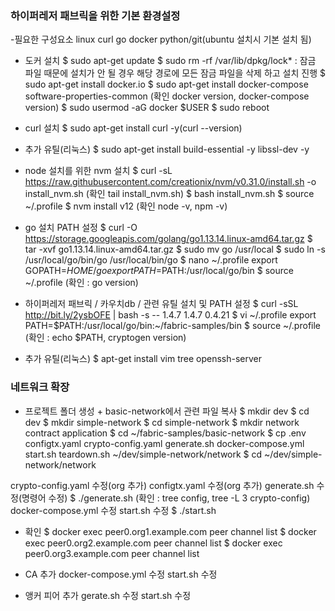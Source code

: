 ### 하이퍼레저 패브릭을 위한 기본 환경설정

-필요한 구성요소
linux
curl
go
docker
python/git(ubuntu 설치시 기본 설치 됨)

- 도커 설치
$ sudo apt-get update
$ sudo rm -rf /var/lib/dpkg/lock* : 잠금 파일 때문에 설치가 안 될 경우 해당 경로에 모든 잠금 파일을 삭제 하고 설치 진행
$ sudo apt-get install docker.io
$ sudo apt-get install docker-compose software-properties-common (확인 docker version, docker-compose version)
$ sudo usermod -aG docker $USER
$ sudo reboot

- curl 설치
$ sudo apt-get install curl -y(curl --version)
- 추가 유틸(리눅스)
$ sudo apt-get install build-essential -y libssl-dev -y

- node 설치를 위한 nvm 설치
$ curl -sL https://raw.githubusercontent.com/creationix/nvm/v0.31.0/install.sh -o install_nvm.sh (확인 tail install_nvm.sh)
$ bash install_nvm.sh
$ source ~/.profile
$ nvm install v12 (확인 node -v, npm -v)

- go 설치 PATH 설정
$ curl -O https://storage.googleapis.com/golang/go1.13.14.linux-amd64.tar.gz
$ tar -xvf go1.13.14.linux-amd64.tar.gz
$ sudo mv go /usr/local
$ sudo ln -s /usr/local/go/bin/go /usr/local/bin/go
$ nano ~/.profile
	export GOPATH=$HOME/go
	export PATH=$PATH:/usr/local/go/bin
$ source ~/.profile (확인 : go version)

- 하이퍼레저 패브릭 / 카우치db / 관련 유틸 설치 및 PATH 설정
$ curl -sSL http://bit.ly/2ysbOFE | bash -s -- 1.4.7 1.4.7 0.4.21
$ vi ~/.profile
	export PATH=$PATH:/usr/local/go/bin:~/fabric-samples/bin
$ source ~/.profile (확인 : echo $PATH, cryptogen version)

- 추가 유틸(리눅스)
$ apt-get install vim tree openssh-server







### 네트워크 확장

- 프로젝트 폴더 생성 + basic-network에서 관련 파일 복사
$ mkdir dev
$ cd dev
$ mkdir simple-network
$ cd simple-network
$ mkdir network contract application
$ cd ~/fabric-samples/basic-network
$ cp .env configtx.yaml crypto-config.yaml generate.sh docker-compose.yml start.sh teardown.sh ~/dev/simple-network/network
$ cd ~/dev/simple-network/network

crypto-config.yaml 수정(org 추가)
configtx.yaml 수정(org 추가)
generate.sh 수정(명령어 수정)
$ ./generate.sh (확인 : tree config, tree -L 3 crypto-config)
docker-compose.yml 수정
start.sh 수정
$ ./start.sh


- 확인
$ docker exec peer0.org1.example.com peer channel list
$ docker exec peer0.org2.example.com peer channel list
$ docker exec peer0.org3.example.com peer channel list


- CA 추가
docker-compose.yml 수정
start.sh 수정


- 앵커 피어 추가
gerate.sh 수정
start.sh 수정